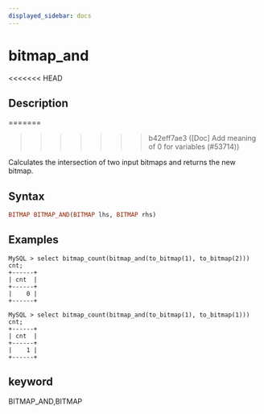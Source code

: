 ```yaml
---
displayed_sidebar: docs
---
```


# bitmap_and

<<<<<<< HEAD
## Description
=======

>>>>>>> b42eff7ae3 ([Doc] Add meaning of 0 for variables (#53714))

Calculates the intersection of two input bitmaps and returns the new bitmap.

## Syntax

```Haskell
BITMAP BITMAP_AND(BITMAP lhs, BITMAP rhs)
```

## Examples

```plain text
MySQL > select bitmap_count(bitmap_and(to_bitmap(1), to_bitmap(2))) cnt;
+------+
| cnt  |
+------+
|    0 |
+------+

MySQL > select bitmap_count(bitmap_and(to_bitmap(1), to_bitmap(1))) cnt;
+------+
| cnt  |
+------+
|    1 |
+------+
```

## keyword

BITMAP_AND,BITMAP
